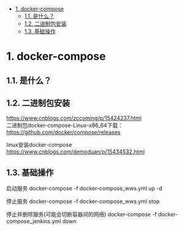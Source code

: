 

<!-- TOC -->

- [1. docker-compose](#1-docker-compose)
    - [1.1. 是什么？](#11-是什么)
    - [1.2. 二进制包安装](#12-二进制包安装)
    - [1.3. 基础操作](#13-基础操作)

<!-- /TOC -->

# 1. docker-compose  

## 1.1. 是什么？  
<!-- 

容器技术Docker、Docker-Compose、k8s的演变
https://www.jianshu.com/p/63feae362a8c

应该主动学习Docker-Compose还是k8s
https://blog.csdn.net/weixin_40814247/article/details/102942360

-->


## 1.2. 二进制包安装
https://www.cnblogs.com/zccoming/p/15424237.html     
二进制包docker-compose-Linux-x86_64下载：  https://github.com/docker/compose/releases

linux安装docker-compose
https://www.cnblogs.com/demoduan/p/15434532.html


## 1.3. 基础操作

<!-- 
docker-compose命令通过指定文件运行
https://blog.csdn.net/weixin_40959890/article/details/125524383

-->

启动服务
docker-compose -f docker-compose_wws.yml up -d

停止服务
docker-compose -f docker-compose_wws.yml stop

停止并删除服务(可能会切断容器间的网络)
docker-compose -f docker-compose_jenkins.yml down

